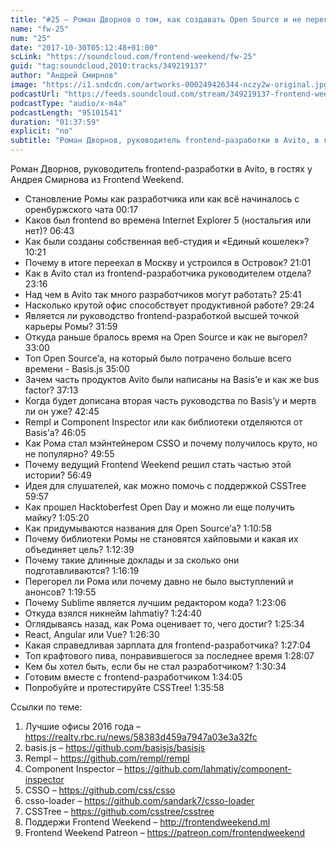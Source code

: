 ```yaml
---
title: "#25 – Роман Дворнов о том, как создавать Open Source и не перегореть"
name: "fw-25"
num: "25"
date: "2017-10-30T05:12:48+01:00"
scLink: "https://soundcloud.com/frontend-weekend/fw-25"
guid: "tag:soundcloud,2010:tracks/349219137"
author: "Андрей Смирнов"
image: "https://i1.sndcdn.com/artworks-000249426344-nczy2w-original.jpg"
podcastUrl: "https://feeds.soundcloud.com/stream/349219137-frontend-weekend-fw-25.m4a"
podcastType: "audio/x-m4a"
podcastLength: "95101541"
duration: "01:37:59"
explicit: "no"
subtitle: "Роман Дворнов, руководитель frontend-разработки в Avito, в гостях у Андрея Смирнова из Frontend Weekend."
---
```

Роман Дворнов, руководитель frontend-разработки в Avito, в гостях у Андрея Смирнова из Frontend Weekend.

- Становление Ромы как разработчика или как всё начиналось с оренбуржского чата 00:17
- Каков был frontend во времена Internet Explorer 5 (ностальгия или нет)? 06:43
- Как были созданы собственная веб-студия и «Единый кошелек»? 10:21
- Почему в итоге переехал в Москву и устроился в Островок? 21:01
- Как в Avito стал из frontend-разработчика руководителем отдела? 23:16
- Над чем в Avito так много разработчиков могут работать? 25:41
- Насколько крутой офис способствует продуктивной работе? 29:24
- Является ли руководство frontend-разработкой высшей точкой карьеры Ромы? 31:59
- Откуда раньше бралось время на Open Source и как не выгорел? 33:00
- Топ Open Source’а, на который было потрачено больше всего времени - Basis.js 35:00
- Зачем часть продуктов Avito были написаны на Basis’е и как же bus factor? 37:13
- Когда будет дописана вторая часть руководства по Basis’у и мертв ли он уже? 42:45
- Rempl и Component Inspector или как библиотеки отделяются от Basis’а? 46:05
- Как Рома стал мэйнтейнером CSSO и почему получилось круто, но не популярно? 49:55
- Почему ведущий Frontend Weekend решил стать частью этой истории? 56:49
- Идея для слушателей, как можно помочь с поддержкой CSSTree 59:57
- Как прошел Hacktoberfest Open Day и можно ли еще получить майку? 1:05:20
- Как придумываются названия для Open Source’а? 1:10:58
- Почему библиотеки Ромы не становятся хайповыми и какая их объединяет цель? 1:12:39
- Почему такие длинные доклады и за сколько они подготавливаются? 1:16:19
- Перегорел ли Рома или почему давно не было выступлений и анонсов? 1:19:55
- Почему Sublime является лучшим редактором кода? 1:23:06
- Откуда взялся никнейм lahmatiy? 1:24:40
- Оглядываясь назад, как Рома оценивает то, чего достиг? 1:25:34
- React, Angular или Vue? 1:26:30
- Какая справедливая зарплата для frontend-разработчика? 1:27:04
- Топ крафтового пива, понравившегося за последнее время 1:28:07
- Кем бы хотел быть, если бы не стал разработчиком? 1:30:34
- Готовим вместе с frontend-разработчиком 1:34:05
- Попробуйте и протестируйте CSSTree! 1:35:58

Ссылки по теме:
1) Лучшие офисы 2016 года – https://realty.rbc.ru/news/58383d459a7947a03e3a32fc
2) basis.js – https://github.com/basisjs/basisjs
3) Rempl – https://github.com/rempl/rempl
4) Component Inspector – https://github.com/lahmatiy/component-inspector
5) CSSO – https://github.com/css/csso
6) csso-loader – https://github.com/sandark7/csso-loader
7) CSSTree – https://github.com/csstree/csstree
8) Поддержи Frontend Weekend – http://frontendweekend.ml
9) Frontend Weekend Patreon – https://patreon.com/frontendweekend